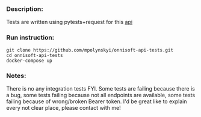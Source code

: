 ### Description:
Tests are written using pytests+request for this [api](https://qa-test-develop.marlin.onnisoft.com/swagger/index.html) 

### Run instruction:
```
git clone https://github.com/mpolynskyi/onnisoft-api-tests.git
cd onnisoft-api-tests
docker-compose up
```
### Notes:
There is no any integration tests FYI.
Some tests are failing because there is a bug, some tests failing because not all endpoints are available, some tests failing because of wrong/broken Bearer token. I'd be great like to explain every not clear place, please contact with me!